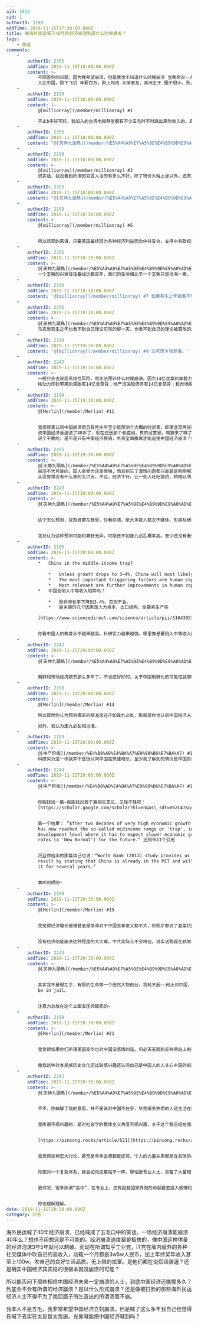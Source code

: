 ```yaml
---
aid: 1814
cid: 1
authorID: 2199
addTime: 2019-11-15T17:30:00.000Z
title: 被海外民运喊了40年的经济崩溃到底什么时候爆发？
tags:
    - 民运
comments:
    -
        authorID: 2355
        addTime: 2019-11-15T18:00:00.000Z
        content: >-
            不回答你的问题，因为我希望崩溃，但是我也不知道什么时候崩溃 当我想说一点，b乎上吹收入，学历的我只想用下面的段子 谢不邀
            人在中国，刚下飞机 年薪百万，刚上均线 大学室友，非洲王子 圈子很小，熟人很多，匿了
    -
        authorID: 2199
        addTime: 2019-11-15T18:00:00.000Z
        content: |-
            @[millionray](/member/millionray) #1

            不止b乎好不好，我加入的台湾电报群里都有不少五毛时不时跳出来吹收入的。真是怀疑中国经济是不是真的会崩溃。
    -
        authorID: 2355
        addTime: 2019-11-15T18:00:00.000Z
        content: "@[天神九頭鳥](/member/%E5%A4%A9%E7%A5%9E%E4%B9%9D%E9%A0%AD%E9%B3%A5) #2 这就要结合现实自行判断了 你的实际生活是不是越来越好，现实生活中身边的亲眼可见的穷苦人生活是不是越来越好 还有能不能像以前一样猪肉自由\U0001F602"
    -
        authorID: 2199
        addTime: 2019-11-15T18:00:00.000Z
        content: >-
            @[millionray](/member/millionray) #3
            说实话，我没看到所谓的穷苦人活的有多么不好，除了物价大幅上涨以外，还真没觉得中国社会有什么大的改变。该什么样还什么样。和所谓经济崩溃或者大幅下降完全不符。
    -
        authorID: 2355
        addTime: 2019-11-15T18:00:00.000Z
        content: "@[天神九頭鳥](/member/%E5%A4%A9%E7%A5%9E%E4%B9%9D%E9%A0%AD%E9%B3%A5) #4 这也是我的想法\U0001F923"
    -
        authorID: 2199
        addTime: 2019-11-15T18:30:00.000Z
        content: >-
            @[millionray](/member/millionray) #5


            所以悲观的来讲，只要美国最终因为各种经济利益而向中共妥协，支持中共政权执政，中国经济就永远不会崩溃。而非像民运说的那样中国经济存在完全无法调和的结构性矛盾，最终必将崩溃。
    -
        authorID: 2355
        addTime: 2019-11-15T18:30:00.000Z
        content: >-
            @[天神九頭鳥](/member/%E5%A4%A9%E7%A5%9E%E4%B9%9D%E9%A0%AD%E9%B3%A5) #4
            一个王朝的兴衰往往要经历数百年，我们的生命相比于一个王朝只是沧海一粟，可谓蟪蛄不知春秋，但我依然相信自由终有一天会到来
    -
        authorID: 2199
        addTime: 2019-11-15T18:30:00.000Z
        content: '@[millionray](/member/millionray) #7 如果有生之年都看不到自由降临，到来又有何意义？'
    -
        authorID: 2355
        addTime: 2019-11-15T19:30:00.000Z
        content: >-
            @[天神九頭鳥](/member/%E5%A4%A9%E7%A5%9E%E4%B9%9D%E9%A0%AD%E9%B3%A5) #8
            马克思有生之年也看不到自己理论实现的那一天，也看不到自己的理论被篡改的那一天
    -
        authorID: 2199
        addTime: 2019-11-15T19:30:00.000Z
        content: '@[millionray](/member/millionray) #9 马克思关我屁事。'
    -
        authorID: 2243
        addTime: 2019-11-15T19:30:00.000Z
        content: >-
            一般只会去说高系统性风险，而无法预计什么时候崩溃。因为14亿韭菜的承载力是个未知数。劳动密集型发展的福利剥削，环境剥削，资源剥削有14亿韭菜背；
            核动力印钞带来的滞胀有14亿韭菜背；地产泡沫和债务有14亿韭菜背；和市场脱节只做输血之用的股票市场有14亿韭菜背。这大概也就是为啥维稳，摄像头，社会信用体系如此重要的原因~~韭菜们还觉得生活水平变好了？那是对有中国体量的市场工业化应该带来多少福利的无意识。如今经济指标逐渐陷入停滞，逐渐迈入中等收入陷阱，且投资，制造业，产业结构，劳动力市场，创新，人口方面后续可能继续疲软之时，倘若对比一下中国与其他国家转型阶段的中产数据……结果是很可怜的。。
    -
        authorID: 2199
        addTime: 2019-11-15T19:30:00.000Z
        content: >-
            @[Merlin](/member/Merlin) #11


            我觉得真认同中国崩溃而且有些水平至少能预测个大概的时间表，即便韭菜再好割，那也要肥料，灌溉成本，你说是不是。没有可能无限的压榨下去，即便是没有任何家庭成本的克隆人你还得养活他才能贡献生产力。这笔账就看有没有人有能力算清楚了。
            说中国经济衰退说了40年了，现在还是那个老腔调，真的没意思。喊狼来了喊了这么长时间，狼都没有来，要说这40年中国人的生活水平完全没有提高完全是被中共剥削到生存的边缘？我反正是说不口。
            说个干脆的，是不是只有中美经济脱钩，外资全面撤离才能迫使中国经济崩溃？如果是，那经济脱钩就是唯一稻草，一旦无法脱钩中国经济也就不会崩溃。
    -
        authorID: 2495
        addTime: 2019-11-15T19:30:00.000Z
        content: >-
            @[天神九頭鳥](/member/%E5%A4%A9%E7%A5%9E%E4%B9%9D%E9%A0%AD%E9%B3%A5) #4
            崩溃不大可能的。国人承受力还是很强，而且别忘了温饱问题都只能算是刚刚解决（甚至可能还有没解决的地方），很多老一辈都还有贫穷年代的记忆。新一代00后确实狂热但那也是因为还没走进社会。
            从没觉得会有什么真的大洪水。不过，经济下行，让一些人吐吐狼奶，稍微认清点现实，不那么跪舔我觉得都是可能性很大的
    -
        authorID: 2243
        addTime: 2019-11-15T20:00:00.000Z
        content: >-
            @[天神九頭鳥](/member/%E5%A4%A9%E7%A5%9E%E4%B9%9D%E9%A0%AD%E9%B3%A5) #12


            这个怎么预测，我暂且蒙在鼓里，你看前清，绝大多数人都衣不蔽体，形容枯槁了，还不是没有崩溃。民国通胀，有二战催动也持续了12年，最后还是军事力量下的被迫倒台~


            我总认为这种预测可能和算卦无异，可能还不如逢九必乱概率高。至少还没有看到哪个专业机构（民运不算）敢用这个蒙人的~
    -
        authorID: 2506
        addTime: 2019-11-15T20:00:00.000Z
        content: >-
            *   China in the middle-income trap?
                
                *   Unless growth drops to 3–4%, China will most likely not become trapped in an MIT.
                *   The most important triggering factors are human capital, export structure and TFP(total factor productivity).
                *   Most relevant are further improvements in human capital accumulation.
            *   中国会陷入中等收入陷阱吗？
                
                *   除非增长率下降到3-4%，否则不会。
                *   最关键的几个因素是人力资本、出口结构、全要素生产率

            [https://www.sciencedirect.com/science/article/pii/S1043951X19300033](https://www.sciencedirect.com/science/article/pii/S1043951X19300033)


            你看中国人的教育水平越来越高。科研实力越来越强。哪里像是要陷入中等收入陷阱的样子？
    -
        authorID: 2243
        addTime: 2019-11-15T20:00:00.000Z
        content: >-
            @[天神九頭鳥](/member/%E5%A4%A9%E7%A5%9E%E4%B9%9D%E9%A0%AD%E9%B3%A5) #12


            朝鲜和市场经济脱节那么多年了，不也还好好的，关于中国朝鲜化的可能性就够吵一壶<del>中国经济开经济下行压力开始占上风从12年就开始了（李嘉诚跑路从06年就开始了</del>）
    -
        authorID: 2199
        addTime: 2019-11-15T20:00:00.000Z
        content: |-
            @[Merlin](/member/Merlin) #14

            所以既然你认为预测概率的精准度还不如逢九必乱，那就是你也认同中国经济未来也有可能不崩溃一直这样走下去。

            另外，我认为逢九必乱相当准。
    -
        authorID: 2199
        addTime: 2019-11-15T20:00:00.000Z
        content: >-
            @[中产阶级](/member/%E4%B8%AD%E4%BA%A7%E9%98%B6%E7%BA%A7) #15
            科研实力这一块我并不是很认同中国在快速增长，至少我了解到的情况是中国目前发的很多paper都很水，属于纯灌水性paper，原创性很低，也无法转换成高生产力的技术。总之就是国内科研更多目的在于评职称这方面，类似官僚体系，并非是做学问的地方。
    -
        authorID: 2243
        addTime: 2019-11-15T20:00:00.000Z
        content: >-
            @[中产阶级](/member/%E4%B8%AD%E4%BA%A7%E9%98%B6%E7%BA%A7) #15


            你能找出一篇~就能找出若干篇相反意见，见怪不怪吧：
            [https://scholar.google.com/scholar?hl=en&as\_sdt=0%2C47&q=china+mid-income+trap&btnG=](https://scholar.google.com/scholar?as_sdt=0%2C47&btnG=&hl=en&q=china+mid-income+trap)


            第一个结果： ”After two decades of very high economic growth rates, China
            has now reached the so-called midincome range or 'trap', ie a
            development level where it has to expect slower economic growth
            rates (a 'New Normal') for the future.“ 还附带11个引用


            况且你给出的那篇自己也说：“World Bank (2013) study provides us with a clear
            result by stating that China is already in the MIT and will stay in
            it for several years.”


            兼听则明吧~
    -
        authorID: 2199
        addTime: 2019-11-15T20:30:00.000Z
        content: >-
            @[Merlin](/member/Merlin) #19


            我觉得经济增长缓慢甚至是停滞对于中国变革意义都不大，你刚才都说了韭菜抗压能力超强。如果只是生活水平变差而不是关乎生死存亡他们是不会出来造反的。


            没有经济彻底崩溃这种程度的大灾难。中共实际上不会垮台。说实话我现在非常恨美国的资本财团。把中共养这么肥不说现在还在为了赚钱支撑这个邪恶的政权。所以现在我一听到有人给美国放纵中共的行为洗地的时候我就会很恼火。
    -
        authorID: 2243
        addTime: 2019-11-15T20:30:00.000Z
        content: >-
            @[天神九頭鳥](/member/%E5%A4%A9%E7%A5%9E%E4%B9%9D%E9%A0%AD%E9%B3%A5) #20


            其实我不是很在乎，有限的生命等一个庞然大物倒台，我耗不起~~何止对中国，哪怕是本国，08金融危机，美国大银行还不是too big to
            be in jail。


            注意力总放在这个上面会压抑致死的~
    -
        authorID: 2199
        addTime: 2019-11-15T20:30:00.000Z
        content: >-
            @[Merlin](/member/Merlin) #21


            我觉得如果你们所谓美国高华也对中国没感情的话。何必天天跑到反共网站上刷存在？对这个国家无爱就放手呗。去英文论坛岂不是更好。跟能帮你们融入西方文明。难道是你国人不接纳你们？


            像我这种对本民族历史文化还比较感兴趣还认同自己是中国人的人关心中国的前途还比较说的过去。像站长这种对中国历史压根不感兴趣也不屑了解的人。我个人并不希望他跑出来站在所谓文明的至高点指点江山。可能是我这个人民族情感比较强烈。
    -
        authorID: 2243
        addTime: 2019-11-15T20:30:00.000Z
        content: >-
            @[天神九頭鳥](/member/%E5%A4%A9%E7%A5%9E%E4%B9%9D%E9%A0%AD%E9%B3%A5) #22


            不不，你曲解了我的意思。并不是说对中国不在乎，毕竟很多熟悉的人还生活在那。而且如你所说，不在乎也不会出现在中文世界。而且我自认为我算是我认识的你所谓“高华”里对中国历史文化比较感兴趣的一拨人。


            我所谓不感兴趣的，是对社会学的整体主义角度不感兴趣，关于这个我已经在我以前的宪法学系列里详述了:


            [https://pincong.rocks/article/621](https://pincong.rocks/article/621)


            我觉得这种宏大讨论，甚至是单单去想都是徒劳。个人的力量从来都是在具体的小事上。


            你面对一个复杂体系，就会如你这篇帖子一样，哪怕是专业人士，具备了大量知识，扣破脑袋也得不到想要的结果，只能陷入急躁。


            更何况，很多所谓“高华”，在专业上，还有超越国家界限的命题要去投入感情和精力~~甚至政治/国家本身他们都不care。。


            你也理解理解。
date: 2019-11-15T20:30:00.000Z
category: 问答
---
```


海外民运喊了40年经济崩溃，已经喊成了五毛口中的笑话。一场经济崩溃能崩溃40年么？想也不用想这是不可能的。经济崩溃速度都是极快的，像中国这种体量的经济泡沫3年5年就可以刺破。而现在所谓知乎工业党，IT党在墙内墙外的各种社交媒体中吹自己的高收入，动辄一个月都是3w5w人民币，加上年终奖年收入甚至上100w。吹自己的良好生活品质。无上限的炫富。是他们都在说假话装逼？还是确实中国经济其实稳的很根本就没崩溃的可能？

所以能否问下那些相信中国经济未来一定崩溃的人士，到底中国经济还能撑多久？到底会不会有所谓的经济崩溃？是以什么形式崩溃？还是像被打脸的那些海外民运经济人士不得不为了挽回面子所生造出的所谓溃而不崩。

我本人不是五毛，我非常希望中国经济立刻崩溃。但是喊了这么多年我自己也觉得在喊下去实在太反智太荒唐。光靠喊能把中国经济喊到吗？
